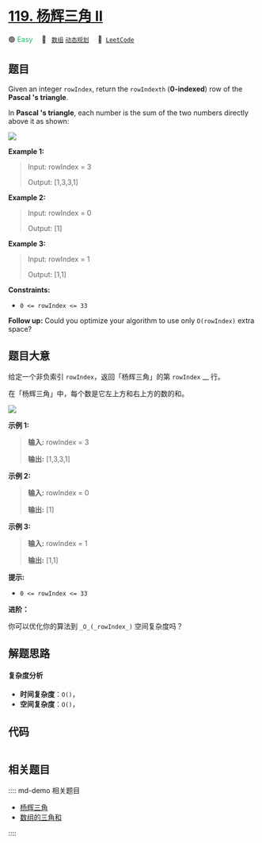 # [119. 杨辉三角 II](https://leetcode.com/problems/pascals-triangle-ii)

🟢 <font color=#15bd66>Easy</font>&emsp; 🔖&ensp; [`数组`](/leetcode/outline/tag/array.md) [`动态规划`](/leetcode/outline/tag/dynamic-programming.md)&emsp; 🔗&ensp;[`LeetCode`](https://leetcode.com/problems/pascals-triangle-ii)


## 题目

Given an integer `rowIndex`, return the `rowIndexth` (**0-indexed**) row of
the **Pascal 's triangle**.

In **Pascal 's triangle**, each number is the sum of the two numbers directly
above it as shown:

![](https://upload.wikimedia.org/wikipedia/commons/0/0d/PascalTriangleAnimated2.gif)



**Example 1:**

> Input: rowIndex = 3
> 
> Output: [1,3,3,1]

**Example 2:**

> Input: rowIndex = 0
> 
> Output: [1]

**Example 3:**

> Input: rowIndex = 1
> 
> Output: [1,1]

**Constraints:**

  * `0 <= rowIndex <= 33`



**Follow up:** Could you optimize your algorithm to use only `O(rowIndex)`
extra space?


## 题目大意

给定一个非负索引 `rowIndex`，返回「杨辉三角」的第 `rowIndex` __ 行。

在「杨辉三角」中，每个数是它左上方和右上方的数的和。

![](https://pic.leetcode-cn.com/1626927345-DZmfxB-PascalTriangleAnimated2.gif)

**示例 1:**

> 
> 
> 
> 
> 
> **输入:** rowIndex = 3
> 
> **输出:** [1,3,3,1]
> 
> 

**示例 2:**

> 
> 
> 
> 
> 
> **输入:** rowIndex = 0
> 
> **输出:** [1]
> 
> 

**示例 3:**

> 
> 
> 
> 
> 
> **输入:** rowIndex = 1
> 
> **输出:** [1,1]
> 
> 

**提示:**

  * `0 <= rowIndex <= 33`

**进阶：**

你可以优化你的算法到 `_O_(_rowIndex_)` 空间复杂度吗？


## 解题思路

#### 复杂度分析

- **时间复杂度**：`O()`，
- **空间复杂度**：`O()`，

## 代码

```javascript

```

## 相关题目

:::: md-demo 相关题目
- [杨辉三角](https://leetcode.com/problems/pascals-triangle)
- [数组的三角和](https://leetcode.com/problems/find-triangular-sum-of-an-array)

::::
